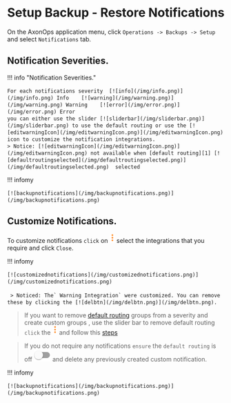 # Setup Backup - Restore Notifications

On the AxonOps application menu, click `Operations -> Backups -> Setup` and select `Notifications` tab. 

## Notification Severities.

!!! info "Notification Severities."

    For each notifications severity  [![info](/img/info.png)](/img/info.png) Info    [![warning](/img/warning.png)](/img/warning.png) Warning    [![error](/img/error.png)](/img/error.png) Error
    you can either use the slider [![sliderbar](/img/sliderbar.png)](/img/sliderbar.png) to use the default routing or use the [![editwarningIcon](/img/editwarningIcon.png)](/img/editwarningIcon.png)  icon to customize the notification integrations.
    > Notice: [![editwarningIcon](/img/editwarningIcon.png)](/img/editwarningIcon.png) not available when [default routing][1] [![defaultroutingselected](/img/defaultroutingselected.png)](/img/defaultroutingselected.png)  selected


[1]: /how-to/default-routing/

!!! infomy 

    [![backupnotifications](/img/backupnotifications.png)](/img/backupnotifications.png)


## Customize Notifications.

To customize notifications `click` on [![editwarningIcon](/img/editwarningIcon.png)](/img/editwarningIcon.png) select the integrations that you require and click `Close`.

!!! infomy 

    [![customizednotifications](/img/customizednotifications.png)](/img/customizednotifications.png)

     > Noticed: The` Warning Integration` were customized. You can remove these by clicking the [![delbtn](/img/delbtn.png)](/img/delbtn.png).


> If you want to remove [default routing][1] groups from a severity and create custom groups , use the slider bar to remove default routing `click` the [![editwarningIcon](/img/editwarningIcon.png)](/img/editwarningIcon.png) and follow this [steps][2]

> If you do not require any notifications `ensure` the `default routing` is off [![sliderbar](/img/sliderbar.png)](/img/sliderbar.png) and delete any previously created custom notification.

[2]: #notification-severities

!!! infomy 

    [![backupnotifications](/img/backupnotifications.png)](/img/backupnotifications.png)

